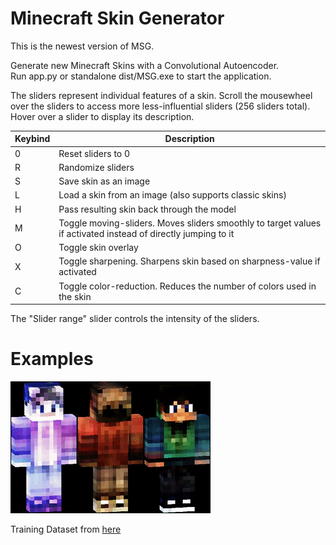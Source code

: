 # Minecraft Skin Generator

This is the newest version of MSG.

Generate new Minecraft Skins with a Convolutional Autoencoder.  
Run app.py or standalone dist/MSG.exe to start the application.

The sliders represent individual features of a skin. Scroll the mousewheel over the sliders to access more less-influential sliders (256 sliders total). Hover over a slider to display its description.

| Keybind | Description |
| ----------- | ----------- |
| 0 | Reset sliders to 0 |
| R | Randomize sliders |
| S | Save skin as an image |
| L | Load a skin from an image (also supports classic skins) |
| H | Pass resulting skin back through the model |
| M | Toggle moving-sliders. Moves sliders smoothly to target values if activated instead of directly jumping to it |
| O | Toggle skin overlay |
| X | Toggle sharpening. Sharpens skin based on sharpness-value if activated |
| C | Toggle color-reduction. Reduces the number of colors used in the skin |

The "Slider range" slider controls the intensity of the sliders.

# Examples 
<img src="../ReadMe/skin_animation.gif" width="320" height="211">  



Training Dataset from [here](https://www.kaggle.com/datasets/sha2048/minecraft-skin-dataset)
